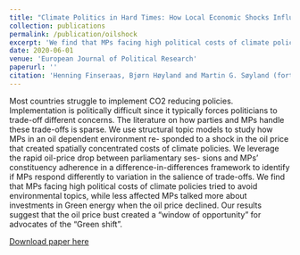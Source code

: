 ```yaml
---
title: "Climate Politics in Hard Times: How Local Economic Shocks Influence MPs Attention to Climate Change"
collection: publications
permalink: /publication/oilshock
excerpt: 'We find that MPs facing high political costs of climate policies tried to avoid environmental topics, while less affected MPs talked more about investments in Green energy when the oil price declined.'
date: 2020-06-01
venue: 'European Journal of Political Research'
paperurl: ''
citation: 'Henning Finseraas, Bjørn Høyland and Martin G. Søyland (forthcoming).&quot; Climate Politics in Hard Times: How Local Economic Shocks Influence MPs Attention to Climate Change &quot;<i> European Journal of Political Research</i> .'
---
```

Most countries struggle to implement CO2 reducing policies. Implementation is politically difficult since it typically forces politicians to trade-off different concerns. The literature on how parties and MPs handle these trade-offs is sparse. We use structural topic models to study how MPs in an oil dependent environment re- sponded to a shock in the oil price that created spatially concentrated costs of climate policies. We leverage the rapid oil-price drop between parliamentary ses- sions and MPs’ constituency adherence in a difference-in-differences framework to identify if MPs respond differently to variation in the salience of trade-offs. We find that MPs facing high political costs of climate policies tried to avoid environmental topics, while less affected MPs talked more about investments in Green energy when the oil price declined. Our results suggest that the oil price bust created a “window of opportunity” for advocates of the “Green shift”.

[Download paper here](https://bjornhoyland.github.io/files/oilshock.pdf)